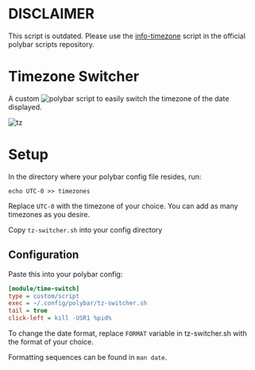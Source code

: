 # DISCLAIMER

This script is outdated. Please use the [info-timezone](https://github.com/polybar/polybar-scripts/tree/master/polybar-scripts/info-timezone) script in the official polybar scripts repository.



# Timezone Switcher
A custom ![polybar](https://github.com/polybar/polybar) script to easily switch the timezone of the date displayed.

![tz](https://user-images.githubusercontent.com/46510831/194831836-a6026449-3702-480d-b079-bfb092daed5f.gif)


# Setup
In the directory where your polybar config file resides, run:

`echo UTC-0 >> timezones`

Replace `UTC-0` with the timezone of your choice. You can add as many timezones as you desire.

Copy `tz-switcher.sh` into your config directory

## Configuration

Paste this into your polybar config:

```ini
[module/time-switch]
type = custom/script
exec = ~/.config/polybar/tz-switcher.sh
tail = true
click-left = kill -USR1 %pid%
```
To change the date format, replace `FORMAT` variable in tz-switcher.sh with the format of your choice.

Formatting sequences can be found in `man date`.

